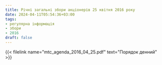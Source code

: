 ```yaml
---
title: Річні загальні збори акціонерів 25 квітня 2016 року
date: 2024-04-11T05:54:36+03:00
tags:
- регулярна інформація
- збори
- 2016
draft: false
---
```


{{< filelink name="mtc_agenda_2016_04_25.pdf" text="Порядок денний" >}}